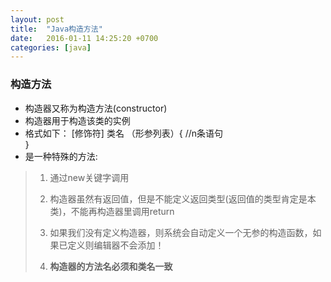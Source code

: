 ```yaml
---
layout: post
title:  "Java构造方法"
date:   2016-01-11 14:25:20 +0700
categories: [java]
---
```


### 构造方法 ###

- 构造器又称为构造方法(constructor)
- 构造器用于构造该类的实例
- 格式如下：
	[修饰符] 类名 （形参列表）{
	//n条语句	
	}
- 是一种特殊的方法:
> 1. 通过new关键字调用
>
> 2. 构造器虽然有返回值，但是不能定义返回类型(返回值的类型肯定是本类)，不能再构造器里调用return
>
> 3. 如果我们没有定义构造器，则系统会自动定义一个无参的构造函数，如果已定义则编辑器不会添加！
> 
> 4. **构造器的方法名必须和类名一致**